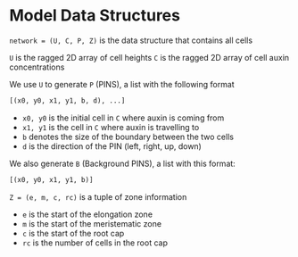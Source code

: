 # Model Data Structures


`network = (U, C, P, Z)` is the data structure that contains all cells
	
`U` is the ragged 2D array of cell heights
`C` is the ragged 2D array of cell auxin concentrations

We use `U` to generate `P` (PINS), a list with the following format
```python
[(x0, y0, x1, y1, b, d), ...]
```

- `x0, y0` is the initial cell in `C` where auxin is coming from
- `x1, y1` is the cell in `C` where auxin is travelling to
- `b` denotes the size of the boundary between the two cells
- `d` is the direction of the PIN (left, right, up, down)

We also generate `B` (Background PINS), a list with this format:
```python
[(x0, y0, x1, y1, b)]
```

`Z = (e, m, c, rc)` is a tuple of zone information
- `e` is the start of the elongation zone
- `m` is the start of the meristematic zone
- `c` is the start of the root cap
- `rc` is the number of cells in the root cap

